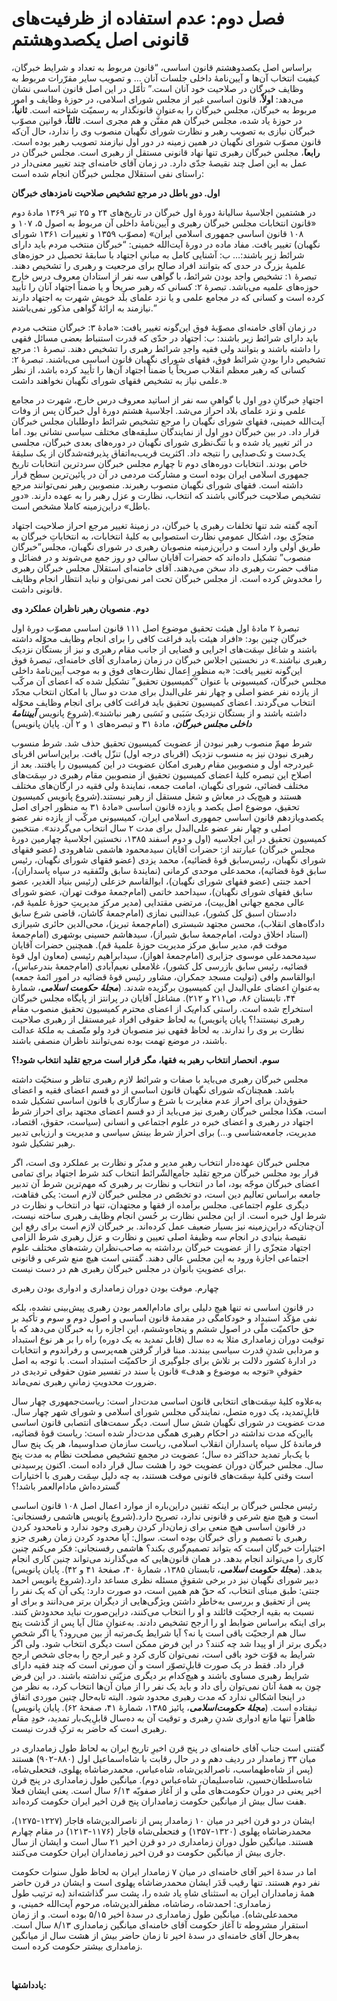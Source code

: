 # فصل دوم: عدم استفاده از ظرفیت‌های قانونی اصل یکصدوهشتم

                            

براساس اصل‏ یکصدوهشتم قانون اساسی، “قانون‏ مربوط به‏ تعداد و شرایط خبرگان‏، کیفیت‏ انتخاب‏ آن‌ها و آیین‏‌نامۀ‏ داخلی‏ جلسات‏ آنان …‏ و تصویب‏ سایر مقرّرات‏ مربوط به‏ وظایف‏ خبرگان‏ در صلاحیت‏ خود آنان‏ است‏.” تأمّل در این اصل قانون اساسی نشان می‌دهد: **اولاً**، قانون اساسی غیر از مجلس شورای اسلامی، در حوزۀ وظایف و امور مربوط به خبرگان، مجلس خبرگان را به‌عنوانِ قانونگذار به رسمیّت شناخته است. **ثانیاً**، در حوزۀ یاد شده، مجلس خبرگان هم مقنّن و هم مجری است. **ثالثاً**، قوانین مصوّب خبرگان نیازی به تصویب رهبر و نظارت شورای نگهبان منصوب وی را ندارد، حال آن‌که قانون مصوّب شورای نگهبان در همین زمینه در دور اول نیازمند تصویب رهبر بوده است. **رابعا**ً، مجلس خبرگان رهبری تنها نهاد قانونی مستقل از رهبری است. مجلس خبرگان در عمل به این اصل چند نقیصۀ جدّی دارد. در زمان آقای خامنه‌ای چند تغییر معنی‌دار در راستای نفی استقلال مجلس خبرگان انجام شده است:

**اول. دورِ باطل در مرجع تشخیص صلاحیت نامزدهای خبرگان**

در هشتمین اجلاسیۀ سالیانۀ دورۀ اول خبرگان در تاریخ‌های ۲۴ و ۲۵ تیر ۱۳۶۹ مادۀ دوم «قانون انتخابات مجلس خبرگان رهبری و آیین‌نامۀ داخلی آن مربوط به اصول ۵، ۱۰۷ و ۱۰۸ قانون اساسی جمهوری اسلامی ایران» (مصوّب ۱۳۵۹ و تغییرات ۱۳۶۱ شورای نگهبان) تغییر یافت. مفاد ماده در دورۀ آیت‌الله خمینی: “خبرگان منتخب مردم باید دارای شرائط زیر باشند:… ب: آشنایی کامل به مبانیِ اجتهاد با سابقۀ تحصیل در حوزه‌های علمیۀ بزرگ در حدی که بتوانند افراد صالح برای مرجعیت و رهبری را تشخیص دهند. تبصرۀ ۱: تشخیص واجد بودن شرائط، با گواهی سه نفر از استادان معروف درس خارج حوزه‌های علمیه می‌باشد. تبصرۀ ۲: کسانی که رهبر صریحاً و یا ضمناً اجتهاد آنان را تأیید کرده است و کسانی که در مجامع علمی و یا نزد علمای بلَد خویش شهرت به اجتهاد دارند نیازمند به ارائۀ گواهی مذکور نمی‌باشند.”

در زمان آقای خامنه‌ای مصوّبۀ فوق این‌گونه تغییر یافت: «مادۀ ۳: خبرگان منتخب مردم باید دارای شرائط زیر باشند: ب: اجتهاد در حدّی که قدرت استنباط بعضی مسائل فقهی را داشته باشند و بتوانند ولی فقیه واجدِ شرائط رهبری را تشخیص دهند. تبصرۀ ۱: مرجع تشخیص دارا بودنِ شرائط فوق، فقهای شورای نگهبان قانون اساسی می‌باشند. تبصرۀ ۲: کسانی که رهبر معظم انقلاب صریحاً یا ضمناً اجتهاد آن‌ها را تأیید کرده باشد، از نظر علمی نیاز به تشخیص فقهای شورای نگهبان نخواهند داشت.»

اجتهادِ خبرگانِ دورِ اول با گواهیِ سه نفر از اساتید معروف درس خارج، شهرت در مجامع علمی و نزد علمای بلاد احراز می‌شد. اجلاسیۀ هشتم دورۀ اول خبرگان پس از وفات آیت‌الله خمینی، فقهای شورای نگهبان را مرجع تشخیص شرائط داوطلبان مجلس خبرگان قرار داد. در بین خبرگان دورِ اول از نمایندگان سلیقه‌های مختلف سیاسی نشانی بود. اما در اثر تغییر یاد شده و با تنگ‌نظری شورای نگهبان در دوره‌های بعدی خبرگان، مجلسی یک‌دست و تک‌صدایی را نتیجه داد. اکثریت قریب‌به‌اتفاق پذیرفته‌شدگان از یک سلیقۀ خاص بودند. انتخابات دوره‌های دوم تا چهارم مجلس خبرگان سردترین انتخابات تاریخ جمهوری اسلامی ایران بوده است و مشارکت مردمی در آن در پائین‌ترین سطح قرار داشته است. فقهای شورای نگهبان منصوب رهبرند. منصوبین رهبر نمی‌توانند مرجع تشخیص صلاحیت خبرگانی باشند که انتخاب، نظارت و عزل رهبر را به عهده دارند. «دورِ باطل» دراین‌زمینه کاملا مشخص است.

آنچه گفته شد تنها تخلفات رهبری یا خبرگان، در زمینۀ تغییر مرجع احراز صلاحیت اجتهاد متجزّی بود، اشکال عمومیِ نظارت استصوابی به کلیۀ انتخابات، به انتخاباتِ خبرگان به طریق اَولی وارد است و دراین‌زمینه منصوبان رهبری در شورای نگهبان، مجلس”خبرگان منصوب” تشکیل داده‌اند که حضرات آقایان سالی دو روز جمع می‌شوند و در فضائل و مناقب حضرت رهبری داد سخن می‌دهند. آقای خامنه‌ای استقلال مجلس خبرگان رهبری را مخدوش کرده است. از مجلس خبرگان تحت امر نمی‌توان و نباید انتظار انجام وظایف قانونی داشت.

**دوم. منصوبان رهبر ناظران عملکرد وی**

تبصرۀ ۲ مادۀ اول هیئت تحقیق موضوع اصل ۱۱۱ قانون اساسی مصوّب دورۀ اول خبرگان چنین بود: «افراد هیئت باید فراغت کافى را براى انجام وظایف محوّله داشته باشند و شاغل سِمَت‌هاى اجرایى و قضایى از جانب مقام رهبرى و نیز از بستگان نزدیک رهبرى نباشند.» در نخستین اجلاس خبرگان در زمان زمامداری آقای خامنه‌ای، تبصرۀ فوق این‌گونه تغییر یافت: «به منظورِ اِعمال نظارت‌هاى فوق و به موجب آیین‌نامۀ داخلى مجلس خبرگان، کمیسیونى با عنوان “کمیسیون تحقیق” تشکیل شده که اعضاى آن مرکّب از یازده نفر عضو اصلى و چهار نفر علی‌البدل براى مدت دو سال با امکان انتخاب مجدّد انتخاب می‌گردند. اعضاى کمیسیون تحقیق باید فراغت کافى براى انجام وظایف محوّله داشته باشند و از بستگان نزدیک سَبَبى و نَسَبى رهبر نباشند».(شروع پانویس **_آیین‏نامۀ داخلى مجلس خبرگان_**، مادۀ ۳۱ و تبصره‌های ۱ و ۲ آن. پایان پانویس)

شرط مهمّ منصوب رهبر نبودن از عضویت کمیسیون تحقیق حذف شد. شرط منسوب رهبری نبودن نیز به منسوب نزدیک (اقربای درجه اول) تنزّل یافت. براین‌اساس اقربای غیر‌درجه اول و منصوبین مقام رهبری امکان عضویت در این کمیسیون را یافتند. بعد از اصلاح این تبصره کلیۀ اعضای کمیسیون تحقیق از منصوبین مقام رهبری در سِمَت‌های مختلف قضائی، شورای نگهبان، امامت جمعه، نمایندۀ ولی فقیه در ارگان‌های مختلف هستند و هیچ‌یک در معاش و شغل مستقل از رهبر نیستند.(شروع پانویس کمیسیون تحقیق، موضوع اصل یکصد و یازده قانون اساسى «مادۀ ۳۱ به منظور اجراى اصل یکصدویازدهم قانون اساسى جمهورى اسلامى ایران، کمیسیونى مرکّب از یازده نفر عضو اصلى و چهار نفر عضو علی‌البدل براى مدت ۲ سال انتخاب می‌گردند». منتخبین کمیسیون تحقیق در این اجلاسیه (اول و دوم اسفند ۱۳۸۵، نخستین اجلاسیۀ چهارمین دورۀ مجلس خبرگان) عبارتند از: حضرات آقایان سیدمحمود هاشمى شاهرودى (عضو فقهای شورای نگهبان، رئیس‌سابق قوۀ قضائیه)، محمد یزدى (عضو فقهای شورای نگهبان، رئیس سابق قوۀ قضائیه)، محمدعلى موحدى کرمانى (نمایندۀ سابق ولىّ‏فقیه در سپاه پاسداران)، احمد جنتى (عضو فقهای شورای نگهبان)، ابوالقاسم خزعلى (رئیس بنیاد الغدیر، عضو سابق فقهای شورای نگهبان)، سیداحمد خاتمى (امام‌جمعۀ موقت تهران، عضو شوراى عالى مجمع جهانى اهل‌بیت‏)، مرتضى مقتدایى (مدیر مرکزِ مدیریتِ حوزۀ علمیۀ قم، دادستان اسبق کل کشور)، عبدالنبى نمازى (امام‌جمعۀ کاشان، قاضی شرع سابق دادگاه‌های انقلاب)، محسن مجتهد شبسترى (امام‌جمعۀ تبریز)، محی‌الدین حائرى شیرازى (استاد اخلاق دولت، امام‌جمعۀ سابق شیراز)، سیدهاشم حسینى بوشهرى (امام‌جمعۀ موقت قم، مدیر سابق مرکز مدیریت حوزۀ علمیۀ قم). همچنین حضرات آقایان سیدمحمدعلى موسوى جزایرى (امام‌جمعۀ اهواز)، سیدابراهیم رئیسى (معاون اول قوۀ قضائیه، رئیس سابق بازرسی کل کشور)، غلامعلى نعیم‌آبادى (امام‌جمعۀ بندرعباس)، ابوالقاسم وافى (تولیت مسجد جمکران، مشاور رئیس قوۀ قضائیه در امور ائمۀ جمعه) به‌عنوانِ اعضاى علی‌البدل این کمیسیون برگزیده شدند. (**_مجلۀ_** **_حکومت_ _اسلامی_**، شمارۀ ۴۴، تابستان ۸۶، ص۲۱۱ و ۲۱۲). مشاغل آقایان در پرانتز از پایگاه مجلس خبرگان استخراج شده است. راستی کدام‌یک از اعضای محترم کمیسیون تحقیق منصوب مقام رهبری نیستند!؟ پایان پانویس) به لحاظ حقوقی افراد غیر‌مستقل از رهبری صلاحیت نظارت بر وی را ندارند. به لحاظ فقهی نیز منصوبان فرد ولو متّصف به ملکۀ عدالت باشند، در موضع تهمت بوده نمی‌توانند ناظران منصفی باشند.

**سوم. انحصار انتخاب رهبر به فقها، مگر قرار است مرجع تقلید انتخاب شود!؟**

مجلس خبرگان رهبری می‌باید با صفات و شرائط لازم رهبری تناظر و سنخیّت داشته باشد. همچنان‌که شورای نگهبان قانون اساسی از دو قسم اعضای فقیه و اعضای حقوق‌دان برای احراز عدم مغایرت با شرع و سازگاری با قانون اساسی تشکیل شده است، هکذا مجلس خبرگان رهبری نیز می‌باید از دو قسم اعضای مجتهد برای احراز شرط اجتهاد در رهبری و اعضای خبره در علوم اجتماعی و انسانی (سیاست، حقوق، اقتصاد، مدیریت، جامعه‌شناسی و…) برای احراز شرط بینش سیاسی و مدیریت و ارزیابی تدبیر رهبر تشکیل شود.

مجلس خبرگان عهده‌دار انتخاب رهبرِ مدیر و مدبّر و نظارت بر عملکرد وی است، اگر قرار بود مجلس خبرگان مرجع تقلید جامع‌الشّرائط انتخاب کند شرط اجتهاد برای تمامی اعضای خبرگان موجّه بود، اما در انتخاب و نظارت بر رهبری که مهم‌ترین شرط آن تدبیر جامعه براساس تعالیم دین است، دو تخصّص در مجلس خبرگان لازم است: یکی فقاهت، دیگری علوم اجتماعی. مجلس برآمده از فقها و مجتهدان، تنها در انتخاب و نظارت در شرط اول خبره است. از این مجلس نظارت بر حُسن انجام وظایف رهبری ساخته نیست، آن‌چنان‌که دراین‌زمینه نیز بسیار ضعیف عمل کرده‌اند. بر خبرگان لازم است برای رفع این نقیصۀ بنیادی در انجام سه وظیفۀ اصلی تعیین و نظارت و عزل رهبری شرط الزامی اجتهاد متجزّی را از عضویت خبرگان برداشته به صاحب‌نظران رشته‌های مختلف علوم اجتماعی اجازۀ ورود به این مجلس عالی دهند. گفتنی است هیچ منع شرعی و قانونی برای عضویتِ بانوان در مجلس خبرگان رهبری هم در دست نیست.

چهارم. موقت بودن دوران زمامداری و ادواری بودن رهبری

در قانون اساسی نه تنها هیچ دلیلی برای مادام‌العمر بودن رهبری پیش‌بینی نشده، بلکه نفی مؤکّد استبداد و خودکامگی در مقدمۀ قانون اساسی و اصول دوم و سوم و تأکید بر حق حاکمیّت ملّی در اصول ششم و پنجاه‌وششم، این اجازه را به خبرگان می‌دهد که با توقیت دوران زمامداری مثلا به ده سال (قابل تمدید به یک دوره) راه را بر هر نوع استبداد و مردابی شدنِ قدرت سیاسی ببندند. مبنا قرار گرفتن همه‌پرسی و رفراندوم و انتخابات در ادارۀ کشور دلالت بر تلاش برای جلوگیری از حاکمیّت استبداد است. با توجه به اصل حقوقیِ «توجه به موضوع و هدف» قانون یا سند در تفسیر متون حقوقی تردیدی در ضرورت محدویتِ زمانیِ رهبری نمی‌ماند.

به‌علاوه کلیۀ سِمَت‌های انتخابی قانون اساسی مدت‌دار است: ریاست‌جمهوری چهار سال قابلِ‌تمدید، یک دوره متصل، نمایندگی مجلس شورای اسلامی و شورای شهر چهار سال. مدت عضویت در شورای نگهبان شش سال است. دیگر سمت‌های انتصابی قانون اساسی بااین‌که مدت نداشته در احکام رهبری همگی مدت‌دار شده است: ریاست قوۀ قضائیه، فرماندۀ کل سپاه پاسداران انقلاب اسلامی، ریاست سازمان صداوسیما، هر یک پنج سال با یک‌بار تمدید حداکثر ده سال؛ عضویت در مجمع تشخیص مصلحت نظام به مدت پنج سال. مجلس خبرگان دوران عضویت خود را هشت سال قرار داده است. اکنون پرسیدنی است وقتی کلیۀ سِمَت‌های قانونی موقت هستند، به چه دلیل سِمَت رهبری با اختیارات گسترده‌اش مادام‌العمر باشد!؟

رئیس مجلس خبرگان بر اینکه تقنین دراین‌باره از موارد اعمال اصل ۱۰۸ قانون اساسی است و هیچ منع شرعی و قانونی ندارد، تصریح دارد.(شروع پانویس هاشمی رفسنجانى: در قانون اساسى هیچ منعى براى زمان‌دار کردن رهبرى وجود ندارد و نامحدود کردن رهبرى با تصمیم و رأى خبرگان بوده است. سوال: آیا محدود کردن زمان رهبرى جزو اختیارات خبرگان است که بتواند تصمیم‌گیرى بکند؟ هاشمى رفسنجانى: فکر می‌کنم چنین کارى را می‌تواند انجام بدهد. در همان قانون‌هایى که می‌گذارند می‌تواند چنین کارى انجام بدهد. (**_مجلۀ_** **_حکومت_ _اسلامی_**، تابستان ۱۳۸۵، شمارۀ ۴۰، صفحۀ ۴۱ و ۴۲). پایان پانویس) دبیر شورای نگهبان نیز در برخی شقوقِ مسئله نظری مساعد دارد.(شروع پانویس احمد جنتی: طبق مبناى انتخاب، که حقّ هم همین است، دو صورت دارد: یکى آن که یک نفر را پس از تحقیق و بررسى به‌خاطرِ داشتن ویژگی‌هایى از دیگران برتر می‌دانند و براى او نسبت به بقیه ارجحیّت قائلند و او را انتخاب می‌کنند، دراین‌صورت نباید محدودش کنند. براى اینکه براساس ضوابط او را ارجح تشخیص دادند. به‌عنوانِ مثال آیا پس از گذشت پنج سال هم ارجحیّت باقى است یا نه؟ آیا شرایط یک‌مرتبه از بین می‌رود؟ یا اگر شخصِ دیگرى برتر از او پیدا شد چه کنند؟ در این فرض ممکن است دیگرى انتخاب شود. ولى اگر شرایط به قوّت خود باقى است، نمی‌توان کارى کرد و غیر ارجح را به‌جاى شخص ارجح قرار داد. فقط در یک صورت قابلِ‌تصوّر است و آن صورتى است که چند فقیه داراى شرایط رهبرى مساوى باشند و هیچ‌کدام بر دیگرى مزیّتى نداشته باشند. در این فرض چون به همۀ آنان نمی‌توان رأى داد و باید یک نفر را از میان آن‌ها انتخاب کرد، به نظر من در اینجا اشکالى ندارد که مدت رهبرى محدود شود. البته تابه‌حال چنین موردى اتفاق نیفتاده است. (**_مجلۀ_** **_حکومت‌اسلامی_**، پائیز ۱۳۸۵، شمارۀ ۴۱، صفحۀ ۶۲). پایان پانویس) ظاهراً تنها مانع ادواری شدنِ رهبری و توقیت آن به ده‌سال قابلِ‌یک‌بار تمدید، خودِ مقام رهبری است که حاضر به ترکِ قدرت نیست.

گفتنی است جناب آقای خامنه‌ای در پنج قرن اخیرِ تاریخ ایران به لحاظ طول زمامداری در میان ۳۳ زمامدار در ردیف دهم و در حال رقابت با شاه‌اسماعیل اول (۸۸۰-۹۰۲) هستند (پس از شاه‌طهماسب، ناصرالدین‌شاه، شاه‌عباس، محمدرضاشاه پهلوی، فتحعلی‌شاه، شاه‌سلطان‌حسین، شاه‌سلیمان، شاه‌عباس دوم). میانگین طول زمامداری در پنج قرن اخیر یعنی در دوران حکومت‌های ملّی و از آغاز صفویّه ۶/۱۴ سال است. یعنی ایشان فعلا هفت سال بیش از میانگین حکومت زمامداران پنج قرن اخیر ایران حکومت کرده‌اند.

ایشان در دو قرن اخیر در میان ۱۰ زمامدار پس از ناصرالدین‌شاه قاجار (۱۲۲۷-۱۲۷۵)، محمدرضاشاه پهلوی (۱۳۲۰-۱۳۵۷) و فتحعلی‌شاه قاجار (۱۱۷۶-۱۲۱۳) در مقام چهارم هستند. میانگین طول دوران زمامداری در دو قرن اخیر ۲۱ سال است و ایشان از سال جاری بیش از میانگین حکومت دو قرن اخیر زمامداران ایران حکومت می‌کنند.

اما در سدۀ اخیر آقای خامنه‌ای در میان ۷ زمامدار ایران به لحاظ طول سنوات حکومت نفر دوم هستند. تنها رقیب قَدَر ایشان محمدرضاشاه پهلوی است و ایشان در قرن حاضر همۀ زمامداران ایران به استثنای شاهِ یاد شده را، پشت سر گذاشته‌اند (به ‌ترتیب طول زمامداری: احمدشاه، رضاشاه، مظفرالدین‌شاه، مرحوم آیت‌الله خمینی، و محمدعلی‌شاه). میانگین طول زمامداری در سدۀ اخیر ۵/۱۵ بوده است. و از زمان استقرار مشروطه تا آغاز حکومت آقای خامنه‌ای میانگین زمامداری ۸/۱۳ سال است. به‌هرحال آقای خامنه‌ای در سدۀ اخیر تا زمان حاضر بیش از هشت سال از میانگین زمامداری بیشتر حکومت کرده است.

 

**یادداشتها:**





                            

                        
